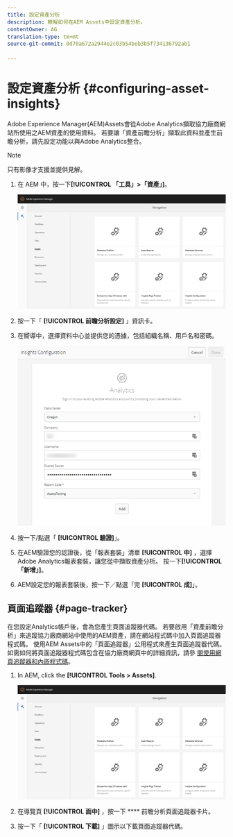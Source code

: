 ```yaml
---
title: 設定資產分析
description: 瞭解如何在AEM Assets中設定資產分析。
contentOwner: AG
translation-type: tm+mt
source-git-commit: 0d70a672a2944e2c03b54beb3b5f734136792ab1

---
```



# 設定資產分析 {#configuring-asset-insights}

Adobe Experience Manager(AEM)Assets會從Adobe Analytics擷取協力廠商網站所使用之AEM資產的使用資料。 若要讓「資產前瞻分析」擷取此資料並產生前瞻分析，請先設定功能以與Adobe Analytics整合。

>[!NOTE]
>
>只有影像才支援並提供見解。

1. 在 AEM 中，按一下&#x200B;**[!UICONTROL 「工具」>「資產」]**。

   ![chlimage_1-210](assets/chlimage_1-210.png)

1. 按一下「 **[!UICONTROL 前瞻分析設定]** 」資訊卡。
1. 在嚮導中，選擇資料中心並提供您的憑據，包括組織名稱、用戶名和密碼。

   ![chlimage_1-211](assets/insights_config2.png)

1. 按一下/點選「 **[!UICONTROL 驗證]**」。
1. 在AEM驗證您的認證後，從「報表套裝」清單 **[!UICONTROL 中]** ，選擇Adobe Analytics報表套裝，讓您從中擷取資產分析。 按一下&#x200B;**[!UICONTROL 「新增」]**。
1. AEM設定您的報表套裝後，按一下／點選「完 **[!UICONTROL 成]**」。

## 頁面追蹤器 {#page-tracker}

在您設定Analytics帳戶後，會為您產生頁面追蹤器代碼。 若要啟用「資產前瞻分析」來追蹤協力廠商網站中使用的AEM資產，請在網站程式碼中加入頁面追蹤器程式碼。 使用AEM Assets中的「頁面追蹤器」公用程式來產生頁面追蹤器代碼。 如需如何將頁面追蹤器程式碼包含在協力廠商網頁中的詳細資訊，請參 [閱使用網頁追蹤器和內嵌程式碼](touch-ui-using-page-tracker.md)。

1. In AEM, click the **[!UICONTROL Tools > Assets]**.

   ![chlimage_1-214](assets/chlimage_1-214.png)

1. 在導覽頁 **[!UICONTROL 面中]** ，按一下 **** 前瞻分析頁面追蹤器卡片。
1. 按一下「 **[!UICONTROL 下載]** 」圖示以下載頁面追蹤器代碼。